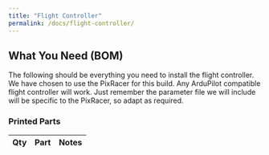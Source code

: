 ```yaml
---
title: "Flight Controller"
permalink: /docs/flight-controller/
---
```


## What You Need (BOM)
The following should be everything you need to install the flight controller.  We have chosen to use the PixRacer for this build.  Any ArduPilot compatible flight controller will work.  Just remember the parameter file we will include will be specific to the PixRacer, so adapt as required.

### Printed Parts

Qty | Part | Notes 
---|---|---
